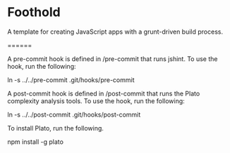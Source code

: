 Foothold
======

A template for creating JavaScript apps with a grunt-driven build process.

======

A pre-commit hook is defined in /pre-commit that runs jshint. To use the hook, run the following:

ln -s ../../pre-commit .git/hooks/pre-commit

A post-commit hook is defined in /post-commit that runs the Plato complexity analysis tools. To use the hook, run the following:

ln -s ../../post-commit .git/hooks/post-commit

To install Plato, run the following.

npm install -g plato

